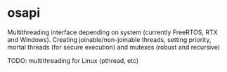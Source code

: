 # osapi
Multithreading interface depending on system (currently FreeRTOS, RTX and Windows). Creating joinable/non-joinable threads, setting priority, mortal threads (for secure execution) and mutexes (robust and recursive)

TODO:
multithreading for Linux (pthread, etc)
